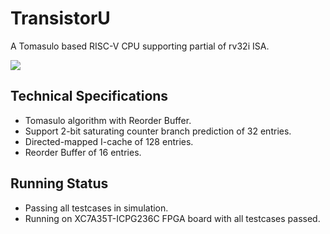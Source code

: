 # TransistorU 
A Tomasulo based RISC-V CPU supporting partial of rv32i ISA.

<img src="https://media.52poke.com/wiki/9/96/Spr_8s_894.png">

## Technical Specifications
- Tomasulo algorithm with Reorder Buffer.
- Support 2-bit saturating counter branch prediction of 32 entries. 
- Directed-mapped I-cache of 128 entries.
- Reorder Buffer of 16 entries.

## Running Status
- Passing all testcases in simulation.
- Running on XC7A35T-ICPG236C FPGA board with all testcases passed.
